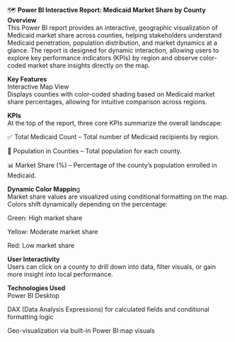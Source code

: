 🗺️ **Power BI Interactive Report: Medicaid Market Share by County**</br>
**Overview**</br>
This Power BI report provides an interactive, geographic visualization of Medicaid market share across counties, helping stakeholders understand Medicaid penetration, population distribution, and market dynamics at a glance. The report is designed for dynamic interaction, allowing users to explore key performance indicators (KPIs) by region and observe color-coded market share insights directly on the map. </br>

**Key Features**</br>
Interactive Map View</br>
Displays counties with color-coded shading based on Medicaid market share percentages, allowing for intuitive comparison across regions.</br>

**KPIs**</br>
At the top of the report, three core KPIs summarize the overall landscape:

✅ Total Medicaid Count – Total number of Medicaid recipients by region.

🧍 Population in Counties – Total population for each county.

📊 Market Share (%) – Percentage of the county’s population enrolled in Medicaid.

**Dynamic Color Mappin**g</br>
Market share values are visualized using conditional formatting on the map. Colors shift dynamically depending on the percentage:

Green: High market share

Yellow: Moderate market share

Red: Low market share

**User Interactivity**</br>
Users can click on a county to drill down into data, filter visuals, or gain more insight into local performance.

**Technologies Used**</br>
Power BI Desktop

DAX (Data Analysis Expressions) for calculated fields and conditional formatting logic

Geo-visualization via built-in Power BI map visuals
